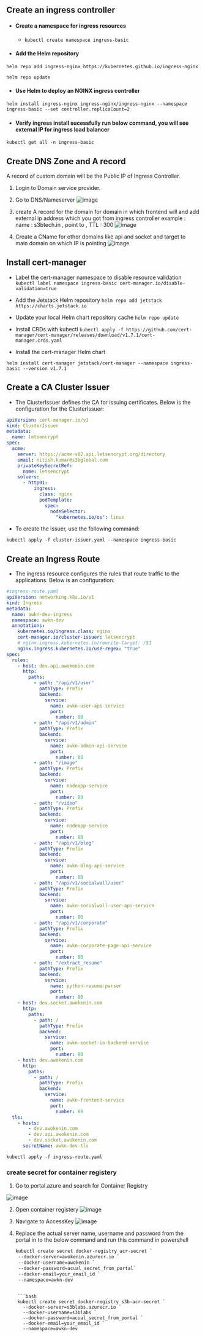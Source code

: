 ## Create an ingress controller

- #### Create a namespace for ingress resources
  - `kubectl create namespace ingress-basic`
    
- #### Add the Helm repository
`helm repo add ingress-nginx https://kubernetes.github.io/ingress-nginx`

`helm repo update`

- #### Use Helm to deploy an NGINX ingress controller

`helm install ingress-nginx ingress-nginx/ingress-nginx --namespace ingress-basic --set controller.replicaCount=2`

-  #### Verify ingress install sucessfully run below command, you will see external IP for ingress load balancer
  
  `kubectl get all -n ingress-basic`
  

##  Create DNS Zone and A record
A record of custom domain will be the Public IP of Ingress Controller.
1. Login to Domain service provider.
2. Go to DNS/Nameserver
   ![image](https://github.com/user-attachments/assets/e85db5e1-aaab-4e25-93e2-d650a21b3232)

3. create A record for the domain for domain in which frontend will and add external ip address which you got from ingress controller
   example : name :   s3btech.in ,  point to <IP Address> , TTL : 300
![image](https://github.com/user-attachments/assets/72e7948c-a698-4d00-920f-fd5e4b93a8db)

4. Create a CName for other domains like api and socket and target to main domain on which IP is pointing
   ![image](https://github.com/user-attachments/assets/cada222a-fcb0-4d1b-966d-3e775e506523)


## Install cert-manager
  - Label the cert-manager namespace to disable resource validation
`kubectl label namespace ingress-basic cert-manager.io/disable-validation=true`

  - Add the Jetstack Helm repository
`helm repo add jetstack https://charts.jetstack.io`

  - Update your local Helm chart repository cache
  `helm repo update`
  - Install CRDs with kubectl
`kubectl apply -f https://github.com/cert-manager/cert-manager/releases/download/v1.7.1/cert-manager.crds.yaml`

  - Install the cert-manager Helm chart
    
`helm install cert-manager jetstack/cert-manager --namespace ingress-basic --version v1.7.1`


## Create a CA Cluster Issuer

 - The ClusterIssuer defines the CA for issuing certificates. Below is the configuration for the ClusterIssuer:

```yaml
apiVersion: cert-manager.io/v1
kind: ClusterIssuer
metadata:
  name: letsencrypt
spec:
  acme:
    server: https://acme-v02.api.letsencrypt.org/directory
    email: nitish.kumar@s3bglobal.com
    privateKeySecretRef:
      name: letsencrypt
    solvers:
      - http01:
          ingress:
            class: nginx
            podTemplate:
              spec:
                nodeSelector:
                  "kubernetes.io/os": linux
```
                  
 - To create the issuer, use the following command:

`kubectl apply -f cluster-issuer.yaml --namespace ingress-basic`


## Create an Ingress Route

 - The ingress resource configures the rules that route traffic to the applications. Below is an configuration:

```yaml
#ingress-route.yaml
apiVersion: networking.k8s.io/v1
kind: Ingress
metadata:
  name: awkn-dev-ingress
  namespace: awkn-dev
  annotations:
    kubernetes.io/ingress.class: nginx
    cert-manager.io/cluster-issuer: letsencrypt
    # nginx.ingress.kubernetes.io/rewrite-target: /$1
    nginx.ingress.kubernetes.io/use-regex: "true"
spec:
  rules:
    - host: dev.api.awokenin.com
      http:
        paths:
          - path: "/api/v1/user"
            pathType: Prefix
            backend:
              service:
                name: awkn-user-api-service
                port:
                  number: 80
          - path: "/api/v1/admin"
            pathType: Prefix
            backend:
              service:
                name: awkn-admin-api-service
                port:
                  number: 80
          - path: "/image"
            pathType: Prefix
            backend:
              service:
                name: nodeapp-service
                port:
                  number: 80
          - path: "/video"
            pathType: Prefix
            backend:
              service:
                name: nodeapp-service
                port:
                  number: 80
          - path: "/api/v1/blog"
            pathType: Prefix
            backend:
              service:
                name: awkn-blog-api-service
                port:
                  number: 80
          - path: "/api/v1/socialwall/user"
            pathType: Prefix
            backend:
              service:
                name: awkn-socialwall-user-api-service
                port:
                  number: 80
          - path: "/api/v1/corporate"
            pathType: Prefix
            backend:
              service:
                name: awkn-corporate-page-api-service
                port:
                  number: 80
          - path: "/extract_resume"
            pathType: Prefix
            backend:
              service:
                name: python-resume-parser
                port:
                  number: 80
    - host: dev.socket.awokenin.com
      http:
        paths:
          - path: /
            pathType: Prefix
            backend:
              service:
                name: awkn-socket-io-backend-service
                port:
                  number: 80
    - host: dev.awokenin.com
      http:
        paths:
          - path: /
            pathType: Prefix
            backend:
              service:
                name: awkn-frontend-service
                port:
                  number: 80
  tls:
    - hosts:
        - dev.awokenin.com
        - dev.api.awokenin.com
        - dev.socket.awokenin.com
      secretName: awkn-dev-tls
```

`kubectl apply -f ingress-route.yaml`


### create secret for container registery

1. Go to portal.azure and search for Container Registry

![image](https://github.com/user-attachments/assets/b2e3534a-d883-4caf-9ec6-d9954551d55d)

2. Open container registery
   ![image](https://github.com/user-attachments/assets/c54a92b8-c0db-4fa3-bac7-f6b043324b67)

4. Navigate to AccessKey
   ![image](https://github.com/user-attachments/assets/01167380-ebc2-4ea2-949b-9a1a91658b85)

5. Replace the actual server name, username and password from the portal in to the below command and run this command in powershell

   ```bash
   kubectl create secret docker-registry acr-secret `
    --docker-server=awokenin.azurecr.io `
    --docker-username=awokenin `
    --docker-password=acual_secret_from_portal`
    --docker-email=your_email_id `
    --namespace=awkn-dev
```

    ```bash
    kubectl create secret docker-registry s3b-acr-secret `
      --docker-server=s3blabs.azurecr.io `
      --docker-username=s3blabs `
      --docker-password=acual_secret_from_portal `
      --docker-email=your_email_id `
      --namespace=awkn-dev
  ```

